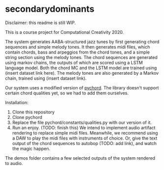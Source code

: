 # secondarydominants
Disclaimer: this readme is still WIP.

This is a course project for Computational Creativity 2020.

The system generates AABA-structured jazz tunes by first generating chord sequences and simple melody tones. It then generates midi files, which contain chords, bass and arpeggios from the chord tones, and a simple string section using the melody tones.
The chord sequences are generated using markov chains, the outputs of which are scored using a LSTM language model. Both the chord MC and the LSTM model are trained using (insert dataset link here). The melody tones are also generated by a Markov chain, trained using (insert dataset link).

Our system uses a modified version of [pychord](https://github.com/yuma-m/pychord). The library doesn't support certain chord qualities yet, so we had to add them ourselves.

Installation:
1. Clone this repository
2. Clone pychord
3. Replace the file pychord/constants/qualities.py with our version of it.
4. Run an enjoy. (TODO: finish this) We intend to implement audio artifact rendering to replace simple midi files. Meanwhile, we recommend using a DAW to play the midi files with instruments of choice. Or, give the text output of the chord sequences to autobop (TODO: add link), and watch the magic happen.
  
The demos folder contains a few selected outputs of the system rendered to audio.

